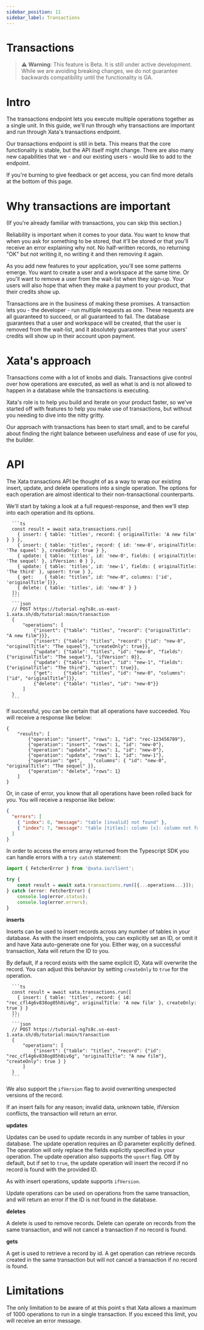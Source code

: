 ```yaml
---
sidebar_position: 11
sidebar_label: Transactions
---
```


# Transactions

> ⚠️ **Warning**: This feature is Beta. It is still under active development. While we are avoiding breaking changes, we do not guarantee backwards compatibility until the functionality is GA.

# Intro

The transactions endpoint lets you execute multiple operations together as a single unit. In this guide, we'll run through why transactions are important and run through Xata's transactions endpoint.

Our transactions endpoint is still in beta. This means that the core functionality is stable, but the API itself might change. There are also many new capabilities that we - and our existing users - would like to add to the endpoint.

If you're burning to give feedback or get access, you can find more details at the bottom of this page.

# Why transactions are important

(If you're already familiar with transactions, you can skip this section.)

Reliability is important when it comes to your data. You want to know that when you ask for something to be stored, that it'll be stored or that you'll receive an error explaining why not. No half-written records, no returning "OK" but not writing it, no writing it and then removing it again.

As you add new features to your application, you'll see some patterns emerge. You want to create a user and a workspace at the same time. Or you'll want to remove a user from the wait-list when they sign-up. Your users will also hope that when they make a payment to your product, that their credits show up.

Transactions are in the business of making these promises. A transaction lets you - the developer - run multiple requests as one. These requests are all guaranteed to succeed, or all guaranteed to fail. The database guarantees that a user and workspace will be created, that the user is removed from the wait-list, and it absolutely guarantees that your users' credits will show up in their account upon payment.

# Xata's approach

Transactions come with a lot of knobs and dials. Transactions give control over how operations are executed, as well as what is and is not allowed to happen in a database while the transactions is executing.

Xata's role is to help you build and iterate on your product faster, so we've started off with features to help you make use of transactions, but without you needing to dive into the nitty gritty.

Our approach with transactions has been to start small, and to be careful about finding the right balance between usefulness and ease of use for you, the builder.

# API

The Xata transactions API be thought of as a way to wrap our existing insert, update, and delete operations into a single operation. The options for each operation are almost identical to their non-transactional counterparts.

We'll start by taking a look at a full request-response, and then we'll step into each operation and its options.

````ts|json
  ```ts
  const result = await xata.transactions.run([
    { insert: { table: 'titles', record: { originalTitle: 'A new film' } } },
    { insert: { table: 'titles', record: { id: 'new-0', originalTitle: 'The squeel' }, createOnly: true } },
    { update: { table: 'titles', id: 'new-0', fields: { originalTitle: 'The sequel' }, ifVersion: 0 } },
    { update: { table: 'titles', id: 'new-1', fields: { originalTitle: 'The third' }, upsert: true } },
    { get:    { table: "titles", id: "new-0", columns: ['id', 'originalTitle']}},
    { delete: { table: 'titles', id: 'new-0' } }
  ]);
  ```
  ```json
  // POST https://tutorial-ng7s8c.us-east-1.xata.sh/db/tutorial:main/transaction
  {
      "operations": [
          {"insert": {"table": "titles", "record": {"originalTitle": "A new film"}}},
          {"insert": {"table": "titles", "record": {"id": "new-0", "originalTitle": "The squeel"}, "createOnly": true}},
          {"update": {"table": "titles", "id": "new-0", "fields": {"originalTitle": "The sequel"}, "ifVersion": 0}},
          {"update": {"table": "titles", "id": "new-1", "fields": {"originalTitle": "The third"}, "upsert": true}},
          {"get":    {"table": "titles", "id": "new-0", "columns": ["id", "originalTitle"]}},
          {"delete": {"table": "titles", "id": "new-0"}}
      ]
  }
  ```
````

If successful, you can be certain that all operations have succeeded. You will receive a response like below:

```
{
    "results": [
        {"operation": "insert", "rows": 1, "id": "rec-123456789"},
        {"operation": "insert", "rows": 1, "id": "new-0"},
        {"operation": "update", "rows": 1, "id": "new-0"},
        {"operation": "update", "rows": 1, "id": "new-1"},
        {"operation": "get",    "columns": { "id": "new-0", "originalTitle": "The sequel" }},
        {"operation": "delete", "rows": 1}
    ]
}
```

Or, in case of error, you know that all operations have been rolled back for you. You will receive a response like below:

```json
{
  "errors": [
    { "index": 0, "message": "table [invalid] not found" },
    { "index": 7, "message": "table [titles]: column [x]: column not found" }
  ]
}
```

In order to access the errors array returned from the Typescript SDK you can handle errors with a `try catch` statement:

```ts
import { FetcherError } from '@xata.io/client';

try {
    const result = await xata.transactions.run([{...operations...}]);
} catch (error: FetcherError) {
    console.log(error.status);
    console.log(error.errors);
}
```

**inserts**

Inserts can be used to insert records across any number of tables in your database. As with the insert endpoints,
you can explicitly set an ID, or omit it and have Xata auto-generate one for you. Either way, on a successful transaction,
Xata will return the ID to you.

By default, if a record exists with the same explicit ID, Xata will overwrite the record. You can adjust this behavior by
setting `createOnly` to `true` for the operation.

````ts|json
  ```ts
  const result = await xata.transactions.run([
    { insert: { table: 'titles', record: { id: "rec_cfl4g6v838og05h0iv6g", originalTitle: 'A new film' }, createOnly: true } }
  ]);
  ```
  ```json
  // POST https://tutorial-ng7s8c.us-east-1.xata.sh/db/tutorial:main/transaction
  {
      "operations": [
          {"insert": {"table": "titles", "record": {"id": "rec_cfl4g6v838og05h0iv6g", "originalTitle": "A new film"}, "createOnly": true } }
      ]
  }
  ```
````

We also support the `ifVersion` flag to avoid overwriting unexpected versions of the record.

If an insert fails for any reason; invalid data, unknown table, ifVersion conflicts, the transaction will return an error.

**updates**

Updates can be used to update records in any number of tables in your database. The update operation requires an ID parameter
explicitly defined. The operation will only replace the fields explicitly specified in your operation. The update operation
also supports the `upsert` flag. Off by default, but if set to `true`, the update operation will insert the record if no
record is found with the provided ID.

As with insert operations, update supports `ifVersion`.

Update operations can be used on operations from the same transaction, and will return an error if the ID is not found in the
database.

**deletes**

A delete is used to remove records. Delete can operate on records from the same transaction, and will not cancel a transaction
if no record is found.

**gets**

A get is used to retrieve a record by id. A get operation can retrieve records created in the same transaction but will not cancel
a transaction if no record is found.

# Limitations

The only limitation to be aware of at this point s that Xata allows a maximum of 1000 operations to run in a single transaction. If you exceed this limit, you will receive an error message.
